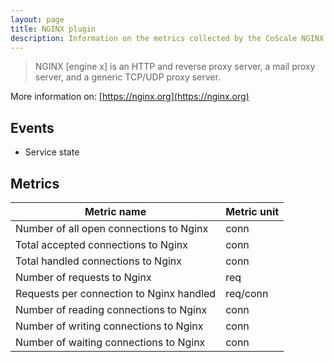 ```yaml
---
layout: page
title: NGINX plugin
description: Information on the metrics collected by the CoScale NGINX plugin.
---
```


> NGINX [engine x] is an HTTP and reverse proxy server, a mail proxy server, and a generic TCP/UDP proxy server.

More information on: [https://nginx.org](https://nginx.org)

## Events

* Service state

## Metrics

| Metric name                                           | Metric unit |
|-------------------------------------------------------|-------------|
| Number of all open connections to Nginx               | conn        |
| Total accepted connections to Nginx                   | conn        |
| Total handled connections to Nginx                    | conn        |
| Number of requests to Nginx                           | req         |
| Requests per connection to Nginx handled              | req/conn    |
| Number of reading connections to Nginx                | conn        |
| Number of writing connections to Nginx                | conn        |
| Number of waiting connections to Nginx                | conn        |
